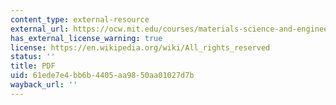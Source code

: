 ```yaml
---
content_type: external-resource
external_url: https://ocw.mit.edu/courses/materials-science-and-engineering/3-22-mechanical-behavior-of-materials-spring-2008/study-materials/cros_sectn_qustn.pdf
has_external_license_warning: true
license: https://en.wikipedia.org/wiki/All_rights_reserved
status: ''
title: PDF
uid: 61ede7e4-bb6b-4405-aa98-50aa01027d7b
wayback_url: ''
---
```


